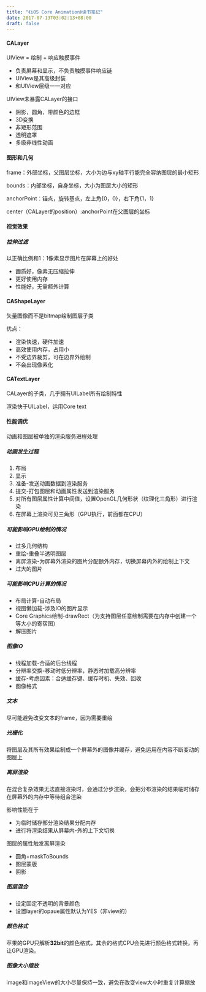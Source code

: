 ```yaml
---
title: "《iOS Core Animation》读书笔记"
date: 2017-07-13T03:02:13+08:00
draft: false
---
```


#### CALayer

UIView = 绘制 + 响应触摸事件

* 负责屏幕和显示，不负责触摸事件响应链
* UIView是其高级封装
* 和UIView层级一一对应

<!--more-->

UIView未暴露CALayer的接口

* 阴影，圆角，带颜色的边框
* 3D变换
* 非矩形范围
* 透明遮罩
* 多级非线性动画

#### 图形和几何

frame：外部坐标，父图层坐标，大小为边与xy轴平行能完全容纳图层的最小矩形

bounds：内部坐标，自身坐标，大小为图层大小的矩形

anchorPoint：锚点，旋转基点，左上角{0，0}，右下角{1，1}

center（CALayer的position）:anchorPoint在父图层的坐标

#### 视觉效果

##### 拉伸过滤

以正确比例和1：1像素显示图片在屏幕上的好处

* 画质好，像素无压缩拉伸
* 更好使用内存
* 性能好，无需额外计算

#### CAShapeLayer

矢量图像而不是bitmap绘制图层子类

优点：

* 渲染快速，硬件加速
* 高效使用内存，占用小
* 不受边界裁剪，可在边界外绘制
* 不会出现像素化

#### CATextLayer

CALayer的子类，几乎拥有UILabel所有绘制特性

渲染快于UILabel，运用Core text

#### 性能调优

动画和图层被单独的渲染服务进程处理

##### 动画发生过程

1. 布局
2. 显示
3. 准备-发送动画数据到渲染服务
4. 提交-打包图层和动画属性发送到渲染服务
5. 对所有图层属性计算中间值，设置OpenGL几何形状（纹理化三角形）进行渲染
6. 在屏幕上渲染可见三角形（GPU执行，前面都在CPU）

##### 可能影响GPU绘制的情况

* 过多几何结构
* 重绘-重叠半透明图层
* 离屏渲染-为屏幕外渲染的图片分配额外内存，切换屏幕内外的绘制上下文
* 过大的图片

##### 可能影响CPU计算的情况

* 布局计算-自动布局
* 视图懒加载-涉及IO的图片显示
* Core Graphics绘制-drawRect（为支持图层任意绘制需要在内存中创建一个等大小的寄宿图）
* 解压图片

##### 图像IO

* 线程加载-合适的后台线程
* 分辨率交换-移动时低分辨率，静态时加载高分辨率
* 缓存-考虑因素：合适缓存键、缓存时机、失效、回收
* 图像格式

##### 文本

尽可能避免改变文本的frame，因为需要重绘

##### 光栅化

将图层及其所有效果绘制成一个屏幕外的图像并缓存，避免运用在内容不断变动的图层上

##### 离屏渲染

在混合复杂效果无法直接渲染时，会通过分步渲染，会把分布渲染的结果临时储存在屏幕外的内存中等待组合渲染

影响性能在于

* 为临时储存部分渲染结果分配内存
* 进行将渲染结果从屏幕内-外的上下文切换

图层的属性触发离屏渲染

* 圆角+maskToBounds
* 图层蒙版
* 阴影

##### 图层混合

* 设定固定不透明的背景颜色
* 设置layer的opaue属性默认为YES（非view的）

##### 颜色格式

苹果的GPU只解析**32bit**的颜色格式，其余的格式CPU会先进行颜色格式转换，再让GPU渲染。

##### 图像大小缩放

image和imageView的大小尽量保持一致，避免在改变view大小时重复计算缩放





